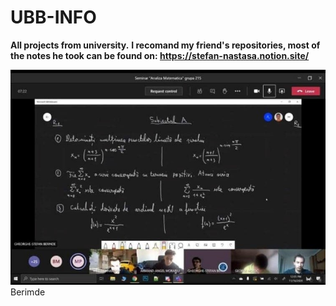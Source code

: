 # UBB-INFO
**All projects from university.**
**I recomand my friend's repositories, most of the notes he took can be found on: https://stefan-nastasa.notion.site/**

![alt text](https://github.com/TudorMurariu/UBB-INFO/blob/main/an1/Semestrul1/Analiza/SUbiectPartialA.jpg)<br>
Berimde
